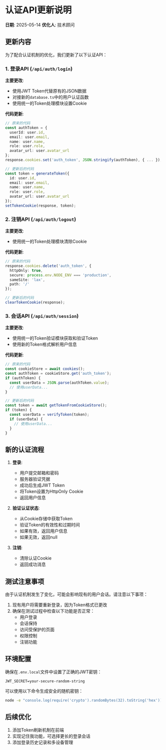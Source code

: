 # 认证API更新说明

**日期**: 2025-05-14
**优化人**: 技术顾问

## 更新内容

为了配合认证机制的优化，我们更新了以下认证API：

### 1. 登录API (`/api/auth/login`)

**主要更改**:
- 使用JWT Token代替原有的JSON数据
- 对接新的`database.ts`中的用户认证函数
- 使用统一的Token处理模块设置Cookie

**代码更新**:
```typescript
// 原来的代码
const authToken = {
  userId: user.id,
  email: user.email,
  name: user.name,
  role: user.role,
  avatar_url: user.avatar_url
};
response.cookies.set('auth_token', JSON.stringify(authToken), { ... });

// 更新后的代码
const token = generateToken({
  id: user.id,
  email: user.email,
  name: user.name,
  role: user.role,
  avatar_url: user.avatar_url
});
setTokenCookie(response, token);
```

### 2. 注销API (`/api/auth/logout`)

**主要更改**:
- 使用统一的Token处理模块清除Cookie

**代码更新**:
```typescript
// 原来的代码
response.cookies.delete('auth_token', {
  httpOnly: true,
  secure: process.env.NODE_ENV === 'production',
  sameSite: 'lax',
  path: '/'
});

// 更新后的代码
clearTokenCookie(response);
```

### 3. 会话API (`/api/auth/session`)

**主要更改**:
- 使用统一的Token验证模块获取和验证Token
- 使用新的Token格式解析用户信息

**代码更新**:
```typescript
// 原来的代码
const cookieStore = await cookies();
const authToken = cookieStore.get('auth_token');
if (authToken) {
  const userData = JSON.parse(authToken.value);
  // 使用userData...
}

// 更新后的代码
const token = await getTokenFromCookieStore();
if (token) {
  const userData = verifyToken(token);
  if (userData) {
    // 使用userData...
  }
}
```

## 新的认证流程

1. **登录**:
   - 用户提交邮箱和密码
   - 服务器验证凭据
   - 成功后生成JWT Token
   - 将Token设置为HttpOnly Cookie
   - 返回用户信息

2. **验证认证状态**:
   - 从Cookie存储中获取Token
   - 验证Token的有效性和过期时间
   - 如果有效，返回用户信息
   - 如果无效，返回null

3. **注销**:
   - 清除认证Cookie
   - 返回成功消息

## 测试注意事项

由于认证机制发生了变化，可能会影响现有的用户会话。请注意以下事项：

1. 现有用户将需要重新登录，因为Token格式已更改
2. 确保在测试过程中检查以下功能是否正常：
   - 用户登录
   - 会话保持
   - 访问受保护的页面
   - 权限控制
   - 注销功能

## 环境配置

确保在`.env.local`文件中设置了正确的JWT密钥：

```
JWT_SECRET=your-secure-random-string
```

可以使用以下命令生成安全的随机密钥：

```bash
node -e "console.log(require('crypto').randomBytes(32).toString('hex'))"
```

## 后续优化

1. 添加Token刷新机制在前端
2. 实现记住我功能，可选择更长的登录会话
3. 添加登录历史记录和多设备管理 